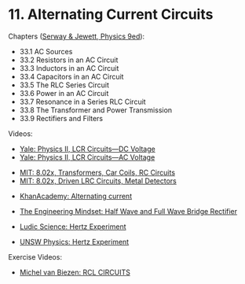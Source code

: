 # 11. Alternating Current Circuits

Chapters ([Serway & Jewett, Physics 9ed](https://annas-archive.org/md5/076b2e7e2084a32914bcb8ca29d04f4d)):
- 33.1 AC Sources
- 33.2 Resistors in an AC Circuit
- 33.3 Inductors in an AC Circuit
- 33.4 Capacitors in an AC Circuit
- 33.5 The RLC Series Circuit
- 33.6 Power in an AC Circuit
- 33.7 Resonance in a Series RLC Circuit
- 33.8 The Transformer and Power Transmission
- 33.9 Rectifiers and Filters


Videos:
- [Yale: Physics II, LCR Circuits—DC Voltage](https://www.youtube.com/watch?v=FYDLG_A2P1I&list=PLD07B2225BB40E582)
- [Yale: Physics II, LCR Circuits—AC Voltage](https://www.youtube.com/watch?v=cS83YUpcEsY&list=PLD07B2225BB40E582)
<!---->
- [MIT: 8.02x, Transformers, Car Coils, RC Circuits](https://www.youtube.com/watch?v=6w3SzI_s5Sg&list=PLyQSN7X0ro2314mKyUiOILaOC2hk6Pc3j)
- [MIT: 8.02x, Driven LRC Circuits, Metal Detectors](https://www.youtube.com/watch?v=FWMhk6x785Q&list=PLyQSN7X0ro2314mKyUiOILaOC2hk6Pc3j)
<!---->
- [KhanAcademy: Alternating current](https://www.khanacademy.org/science/in-in-class-12th-physics-india/x51bd77206da864f3:alternating-current)
<!---->
- [The Engineering Mindset: Half Wave and Full Wave Bridge Rectifier](https://www.youtube.com/watch?v=RiRyzLl4Y8U)
<!---->
- [Ludic Science: Hertz Experiment](https://www.youtube.com/watch?v=9gDFll6Ge7g)
<!---->
- [UNSW Physics: Hertz Experiment](https://www.youtube.com/watch?v=qcRNG4KG6IA)

Exercise Videos:
- [Michel van Biezen: RCL CIRCUITS](https://www.youtube.com/playlist?list=PLX2gX-ftPVXVg9J4Y8fzukA2Ezs2jfufO)
